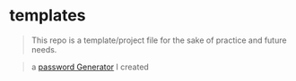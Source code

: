 # templates
> This repo is a template/project file for the sake of practice and future needs.


> a [password Generator](https://goofy-booth-17caa0.netlify.com/) I created
